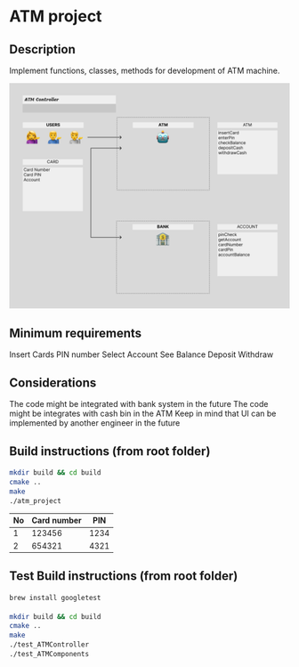 # ATM project

## Description
Implement functions, classes, methods for development of ATM machine.

![ATM system design](atm_image_1.png)

## Minimum requirements
Insert Cards
PIN number
Select Account
See Balance
Deposit
Withdraw


## Considerations
The code might be integrated with bank system in the future
The code might be integrates with cash bin in the ATM
Keep in mind that UI can be implemented by another engineer in the future


## Build instructions (from root folder)
```bash
mkdir build && cd build
cmake ..
make
./atm_project
```
| No | Card number | PIN |
|-------|-------|-------|
| 1 | 123456 | 1234 |
| 2 | 654321 | 4321 |

## Test Build instructions (from root folder)
```bash
brew install googletest

mkdir build && cd build
cmake ..
make
./test_ATMController
./test_ATMComponents
```
